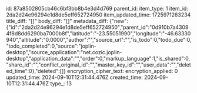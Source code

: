 id: 87a8502805cb46c6bf3bb8b4e3d4d769
parent_id: 
item_type: 1
item_id: 2da2d24e96294e1d8de5eff652724950
item_updated_time: 1725971263234
title_diff: "[]"
body_diff: "[]"
metadata_diff: {"new":{"id":"2da2d24e96294e1d8de5eff652724950","parent_id":"0d910b7a43094f8d8dd6290ba7000b8f","latitude":"-23.55051990","longitude":"-46.63330940","altitude":"0.0000","author":"","source_url":"","is_todo":0,"todo_due":0,"todo_completed":0,"source":"joplin-desktop","source_application":"net.cozic.joplin-desktop","application_data":"","order":0,"markup_language":1,"is_shared":0,"share_id":"","conflict_original_id":"","master_key_id":"","user_data":"","deleted_time":0},"deleted":[]}
encryption_cipher_text: 
encryption_applied: 0
updated_time: 2024-09-10T12:31:44.476Z
created_time: 2024-09-10T12:31:44.476Z
type_: 13